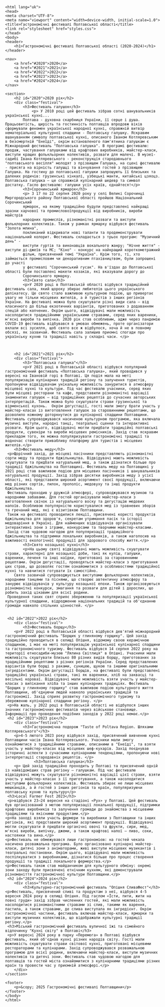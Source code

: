 
	<html lang="uk">
	<head>
    <meta charset="UTF-8">
    <meta name="viewport" content="width=device-width, initial-scale=1.0">
    <title>Гастрономічні фестивалі Полтавської області</title>
    <link rel="stylesheet" href="styles.css">
	</head>
	<body>
    <header>
        <h1>Гастрономічні фестивалі Полтавської області (2020-2024)</h1>
    </header>

    <nav>
		<a href="#2020">2020</a>
		<a href="#2021">2021</a>
		<a href="#2022">2022</a>
		<a href="#2023">2023</a>
		<a href="#2024">2024</a>
    </nav>

    <section>
        <h2 id="2020">2020 рік</h2>
        <div class="festival">
            <h3>Фестиваль галушок</h3>
           		<p> У 2010 році цей фестиваль зібрав сотні шанувальників української кухні...
			Полтава - духовна скарбниця України, її серце і душа. Працьовитість, щирість та гостинність полтавців впродовж віків сформували феномен української народної кухні, справжній витвір нематеріальної культурної спадщини - Полтавську галушку. Яскравим вшануванням символу полтавської кухні, описаного Іваном Котляревським в безсмертній "Енеїді", окрім встановленого пам'ятника галушкам є Міжнародний фестиваль "Полтавська галушка". В програмі фестивалю: продаж, частування галушками від крафтових виробників, майстер-класи, виступи кращих фолькльорних колективів, розваги для малечі. В музеї-садибі Івана Котляревського - реконструкція стародавнього "полтавського весілля" молодят з прізвищем Галушка, на сцені фестивалю - присяга на вірність галушці та вінчування гостей з прізвищем Галушка. На гостину до полтавської галушки запрошують її близьких та далеких родичів: грузинські хінкалі, узбецькі манти, китайські цзяоцз. Полтавська галушка – це справжній кулінарний шедевр та символ достатку. Гасло фестивалю: галушки усіх країв, єднайтеся!</p>
			<h3>Сорочинський ярмарок</h3>
			<p> З 17 по 22 серпня 2020 року у селі Великі Сорочинці Миргородського району Полтавської області пройшов Національний Сорочинський 
			ярмарок, на якому традиційно будули представлені найкращі зразки харчової та промисловоїпродукції від виробників, вироби майстрів 
			народних промислів, різноманітні розваги та виступи фольклорних колективів. Також у рамках ярмарку відбувся фестиваль "Золота млина", 
			покликаний відкривати нові таланти та продемонструвати національний колорит. Фестиваль складається з трьох програм: "Музичний день" -
			виступи гуртів та виконавців вокального жанру; "Нічне життя" - виступи ді-джеїв та МС; "Кіно" - конкурс на найкращий короткометражний 
			фільм, присвячений темі "Україна". Крім того, ті, хто займається промисловим чи декоративним птахівництвом, були запрошені до участі
			у фестивалі "Сорочинський гусак". На в'їздах до Полтавської області були поставлені макети козаків, які вказували дорогу до 
			Сорочинського ярмарку.
  			<h3>Свято сала</h3>
 			<p>У 2020 році в Полтавській області відбувся традиційний фестиваль сала, який щороку збирає любителів цього українського делікатесу. Це свято стало важливою культурною подією, що привертає увагу не тільки місцевих жителів, а й туристів з інших регіонів України. На фестивалі можна було скуштувати різні види сала — від класичного до більш екзотичних варіантів, приготованих з додаванням спецій або копчених. Окрім цього, відвідувачі мали можливість насолодитися традиційними українськими стравами, серед яких вареники, м'ясні вироби та випічка. 2020 рік став особливим, адже через пандемію COVID-19 фестиваль відбувався в умовах обмежень, проте організатори вклали всі зусилля, щоб свято все ж відбулося, хоча й не в повному обсязі, як зазвичай. Фестиваль сала залишив приємні спогади про українську кухню та традиції навіть у складні часи. </p>
   
            

        <h2 id="2021">2021 рік</h2>
        <div class="festival">
            <h3>"Полтавська галушка"</h3>
            <p>У 2021 році в Полтавській області відбувся популярний гастрономічний фестиваль «Полтавська галушка», який проводився у вересні на Івановій горі в Полтаві. Ця подія мала на меті популяризацію кулінарних традицій регіону та залучення туристів, пропонуючи відвідувачам унікальну можливість зануритися в атмосферу місцевої кухні та культури. Під час фестивалю учасники, серед яких були місцеві ресторани та кафе, представили різноманітні варіації знаменитих галушок – від традиційних рецептів до сучасних авторських інтерпретацій. Також можна було скуштувати страви грузинської та вірменської кухонь.  Окрім дегустації, гості мали змогу брати участь у майстер-класах із виготовлення галушок за старовинними рецептами, що дозволило кожному доторкнутися до кулінарної спадщини Полтавщини. Фестиваль супроводжувався насиченою культурною програмою, яка включала музичні виступи, народні танці, театральні сценки та інтерактивні розваги. Крім цього, відвідувачі могли придбати традиційні полтавські продукти, сувеніри та вироби місцевих ремісників. Захід став яскравим прикладом того, як можна популяризувати гастрономічні традиції та водночас створити привабливу платформу для туристів і місцевих жителів.</p>
	    <h3>Фестиваль меду</h3>
     <p>Щорічний захід, де місцеві пасічники представляють різноманітні сорти меду та продукти бджільництва. Відвідувачі мають можливість скуштувати та придбати натуральний мед, а також дізнатися більше про традиції бджільництва на Полтавщині. Фестиваль меду на Полтавщині у 2021 році став важливою подією для місцевих пасічників і шанувальників натуральної продукції. Захід зібрав десятки виробників меду з усієї області, які представили широкий асортимент своєї продукції, включаючи мед різних сортів, пилок, прополіс, медовуху та інші продукти бджільництва.
     Фестиваль проходив у дружній атмосфері, супроводжувався музикою та народними забавами. Для гостей організували майстер-класи з виготовлення свічок із натурального воску та дегустацію медових напоїв. Особливою популярністю користувалися мед із травневих зборів та гречаний мед, які є візитівкою Полтавщини.
     Також на фестивалі проводилися лекції, присвячені користі продуктів бджільництва для здоров'я, секретам утримання пасік та історії медоваріння в Україні. Для найменших відвідувачів організували інтерактивні зони з іграми, конкурсами та творчими майстер-класами.
     Захід став чудовою нагодою для популяризації традиційного бджільництва та підтримки локальних виробників, а також наголосив на важливості екологічної продукції для здорового способу життя.</p>
     		<h3>Свято козацької кухні</h3>
            <p>На цьому святі відвідувачі мають можливість скуштувати страви, характерні для козацької доби, такі як куліш, галушки, вареники, печеня та інші наїдки, приготовані за старовинними рецептами. Окрім дегустації, проводяться майстер-класи з приготування цих страв, що дозволяє гостям ознайомитися з особливостями традиційної кухні та навчитися готувати їх самостійно.
	    Свято зазвичай супроводжується виступами фольклорних колективів, народними танцями та піснями, що створює автентичну атмосферу та занурює відвідувачів у культуру козацької епохи. Також організовуються різноманітні конкурси, змагання та розваги для дітей і дорослих, що робить захід цікавим для всієї родини.
     Проведення таких свят сприяє збереженню та популяризації української культурної спадщини, відродженню національних традицій та об'єднанню громади навколо спільних цінностей. </p>


     <h2 id="2022">2022 рік</h2>
        <div class="festival">
            <h3>Фестиваль борщу</h3>
	    <p>У 2022 році в Полтавській області відбувся дев'ятий міжнародний гастрономічний фестиваль "Борщик у глиняному горщику". Цей захід традиційно проводиться в селищі Опішня, відомому своєю керамічною спадщиною, і має на меті популяризацію української кулінарної спадщини та гастрономічного туризму. Фестиваль відбувся 14 серпня 2022 року на території етносадиби-музею "Лялина Світлиця" в Опішні. Учасники мали можливість скуштувати близько 80 різних видів борщу, приготованих за традиційними рецептами з різних регіонів України. Серед представлених варіантів були борщі з раками, суницею, щукою та іншими оригінальними інгредієнтами. Окрім дегустації борщів, на фестивалі були представлені традиційні українські страви, такі як вареники, хліб на заквасці та весільні короваї. Відвідувачі мали можливість взяти участь у майстер-класах з випікання хліба та інших кулінарних традиціях. Фестиваль "Борщик у глиняному горщику" став важливою подією культурного життя Полтавщини, об'єднуючи людей навколо українських традицій та гастрономії. Захід сприяє розвитку гастрономічного туризму та збереженню кулінарної спадщини регіону. </p>
     <p>На жаль, у 2022 році в Полтавській області не відбулося інших значних гастрономічних фестивалів через військове становище. Інформації про проведення подібних заходів у 2022 році немає.</p>
     <h2 id="2023">2023 рік</h2>
        <div class="festival">
            <h3>Гастрономічна подорож "Taste of Poltava Region. Шляхами Котляревського"</h3>
	    <p>4-5 лютого 2023 року відбувся захід, присвячений вивченню кухні Полтавщини часів Івана Котляревського. Учасники мали змогу ознайомитися з традиційними стравами, описаними в "Енеїді", та взяти участь у майстер-класах від місцевих шеф-кухарів. Захід поєднував історичні аспекти з сучасними кулінарними тенденціями, пропонуючи нові інтерпретації стародавніх рецептів. </p>
                 <h3>Полтавська галушка</h3>
	    <p> Цей захід традиційно проходить у Полтаві та присвячений одній із найвідоміших страв регіону — галушкам. Під час фестивалю відвідувачі можуть скуштувати різноманітні варіації цієї страви, взяти участь у майстер-класах з її приготування, а також насолодитися виступами фольклорних колективів. Фестиваль збирає не лише місцевих мешканців, а й гостей з інших регіонів та країн, популяризуючи полтавську кухню та культуру</p>
     <h3>Local Farmer Fest 2023</h3>
     <p>відбувся 23–24 вересня на стадіоні «Рух» у Полтаві. Цей фестиваль був організований з метою популяризації локальної продукції, підтримки крафтових виробників та залучення громади до знайомства з місцевими традиціями та якісними продуктами.</p>
	<p>На заході взяли участь фермери та виробники з Полтавщини та інших регіонів, які представили широкий асортимент продукції. Відвідувачі могли скуштувати й придбати органічні овочі та фрукти, сири, мед, м'ясні вироби, випічку, джеми, а також крафтові напої – пиво, соки, настоянки та вина.</p>
	<p>Фестиваль не обмежувався лише гастрономією: на гостей чекала насичена розважальна програма. Було організовано кулінарні майстер-класи, дитячі зони з аніматорами, живі виступи місцевих музикантів і театральні постановки. Окрім цього, відвідувачі мали можливість поспілкуватися з виробниками, дізнатися більше про процес створення продукції та традиції локального фермерства.</p>
	<p>Фестиваль також став майданчиком для культурного обміну: окремі зони заходу були присвячені етнічним кухням, які демонстрували різноманіття гастрономічної культури Полтавщини.</p>
 	 <h2 id="2024">2024 рік</h2>
        <div class="festival">
            <h3>Культурно-гастрономічний фестиваль "Опішня СливаФест"</h3>
	<p>Фестиваль, присвячений сливі та продуктам з неї, відбувся 4-5 вересня 2024 року в селищі Опішня. Під гаслом «Їсти, пити, жити на повні груди» захід зібрав численних гостей, які мали можливість насолодитися різноманітними стравами зі слив, такими як варення, пастила, а також стравами, де слива виступала як інгредієнт. Окрім гастрономічної частини, фестиваль включав майстер-класи, ярмарки та виступи музичних колективів, що відображали культурні традиції регіону.</p>
     <h3>Міський гастрономічний фестиваль вуличної їжі та сімейного відпочинку "Кухні світу" в Полтаві</h3>
     <p>У вересні 2024 року в парку «Перемога» в Полтаві відбувся фестиваль, який об'єднав кухні різних народів світу. Гості мали можливість скуштувати страви світової кухні, приготовані місцевими рестораторами та кулінарами. Захід супроводжувався розважальною програмою для всієї родини, включаючи майстер-класи, виступи музичних колективів та дитячі зони. Фестиваль став чудовою нагодою для полтавців та гостей міста ознайомитися з кулінарними традиціями різних країн та провести час у приємній атмосфері.</p>
        </div>
    </section>

    <footer>
        <p>&copy; 2025 Гастрономічні фестивалі Полтавщини</p>
    </footer>
	</body>
	</html>
